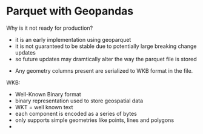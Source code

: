 # Parquet with Geopandas

Why is it not ready for production?
- it is an early implementation using geoparquet 
- it is not guaranteed to be stable due to potentially large breaking change updates
- so future updates may dramtically alter the way the parquet file is stored


* Any geometry columns present are serialized to WKB format in the file.

WKB:
- Well-Known Binary format
- binary representation used to store geospatial data
- WKT = well known text 
- each component is encoded as a series of bytes
- only supports simple geometries like points, lines and polygons
- 
